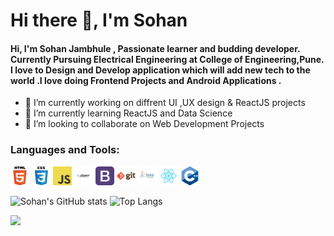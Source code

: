 # Hi there 👋, I'm Sohan 

#### Hi, I'm Sohan Jambhule , Passionate learner and budding developer. Currently Pursuing Electrical Engineering at College of Engineering,Pune. I love to Design and Develop application which will add new tech to the world .I love doing Frontend Projects and Android Applications .


- 🔭 I’m currently working on diffrent UI ,UX design & ReactJS projects
- 🌱 I’m currently learning ReactJS and Data Science 
- 👯 I’m looking to collaborate on Web Development Projects

<h3 align="left">Languages and Tools:</h3>
<code><img height="30" src="https://raw.githubusercontent.com/github/explore/80688e429a7d4ef2fca1e82350fe8e3517d3494d/topics/html/html.png"></code>
<code><img height="30" src="https://raw.githubusercontent.com/github/explore/80688e429a7d4ef2fca1e82350fe8e3517d3494d/topics/css/css.png"></code>
<code><img height="30" src="https://raw.githubusercontent.com/github/explore/80688e429a7d4ef2fca1e82350fe8e3517d3494d/topics/javascript/javascript.png"></code>
<code><img height="30" src="https://raw.githubusercontent.com/github/explore/80688e429a7d4ef2fca1e82350fe8e3517d3494d/topics/jquery/jquery.png"></code>
<code><img height="30" src="https://raw.githubusercontent.com/github/explore/80688e429a7d4ef2fca1e82350fe8e3517d3494d/topics/bootstrap/bootstrap.png"></code>
<code><img height="30" src="https://raw.githubusercontent.com/github/explore/80688e429a7d4ef2fca1e82350fe8e3517d3494d/topics/git/git.png"></code>
<code><img height="30" src="https://raw.githubusercontent.com/github/explore/80688e429a7d4ef2fca1e82350fe8e3517d3494d/topics/java/java.png"></code>
<code><img height="30" src="https://raw.githubusercontent.com/github/explore/80688e429a7d4ef2fca1e82350fe8e3517d3494d/topics/react/react.png"></code>
<code><img height="30" src="https://raw.githubusercontent.com/github/explore/80688e429a7d4ef2fca1e82350fe8e3517d3494d/topics/cpp/cpp.png"></code>



![Sohan's GitHub stats](https://github-readme-stats.vercel.app/api?username=sohan2503001&show_icons=true&theme=tokyonight) ![Top Langs](https://github-readme-stats.vercel.app/api/top-langs/?username=sohan2503001&layout=compact&theme=tokyonight) 

<img src="https://github-readme-streak-stats.herokuapp.com/?user=sohan2503001&layout=compact&theme=tokyonight"/>


